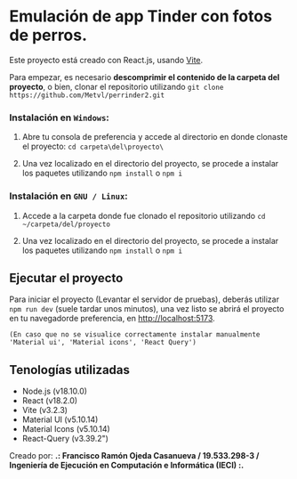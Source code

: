 # Emulación de app Tinder con fotos de perros.
Este proyecto está creado con React.js, usando [Vite](https://github.com/vitejs/vite).

Para empezar, es necesario **descomprimir el contenido de la carpeta del proyecto**, o bien, clonar el repositorio utilizando
`git clone https://github.com/Metvl/perrinder2.git`


### Instalación en `Windows`:
1) Abre tu consola de preferencia y accede al directorio en donde clonaste el proyecto:
`cd carpeta\del\proyecto\`

2) Una vez localizado en el directorio del proyecto, se procede a instalar los paquetes utilizando
`npm install` o `npm i`


### Instalación en `GNU / Linux`:
1) Accede a la carpeta donde fue clonado el repositorio utilizando
`cd ~/carpeta/del/proyecto`

2) Una vez localizado en el directorio del proyecto, se procede a instalar los paquetes utilizando
`npm install` o `npm i`

## Ejecutar el proyecto
Para iniciar el proyecto (Levantar el servidor de pruebas), deberás utilizar `npm run dev` (suele tardar unos minutos), una vez listo se abrirá el proyecto en tu navegadorde preferencia, en [http://localhost:5173](http://localhost:5173).

`(En caso que no se visualice correctamente instalar manualmente 'Material ui', 'Material icons', 'React Query')`


## Tenologías utilizadas
- Node.js (v18.10.0)
- React (v18.2.0)
- Vite (v3.2.3)
- Material UI (v5.10.14)
- Material Icons (v5.10.14)
- React-Query (v3.39.2")


Creado por:
**.: Francisco Ramón Ojeda Casanueva / 19.533.298-3 / Ingeniería de Ejecución en Computación e Informática (IECI) :.**
